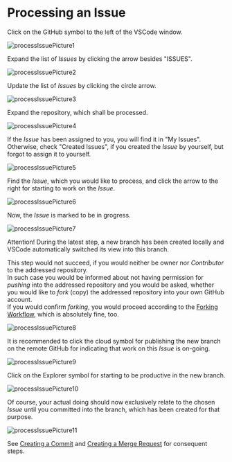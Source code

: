 # Processing an Issue

Click on the GitHub symbol to the left of the VSCode window.  

![processIssuePicture1](./pictures/processIssue_01.png)  

Expand the list of _Issues_ by clicking the arrow besides "ISSUES".  

![processIssuePicture2](./pictures/processIssue_02.png)  

Update the list of _Issues_ by clicking the circle arrow.  

![processIssuePicture3](./pictures/processIssue_03.png)  

Expand the repository, which shall be processed.  

![processIssuePicture4](./pictures/processIssue_04.png)  

If the _Issue_ has been assigned to you, you will find it in "My Issues".  
Otherwise, check "Created Issues", if you created the _Issue_ by yourself, but forgot to assign it to yourself.  

![processIssuePicture5](./pictures/processIssue_05.png)  

Find the _Issue_, which you would like to process, and click the arrow to the right for starting to work on the _Issue_. 

![processIssuePicture6](./pictures/processIssue_06.png)  

Now, the _Issue_ is marked to be in grogress.  

![processIssuePicture7](./pictures/processIssue_07.png)  

Attention! During the latest step, a new branch has been created locally and VSCode automatically switched its view into this branch.  

This step would not succeed, if you would neither be owner nor _Contributor_ to the addressed repository.  
In such case you would be informed about not having permission for _pushing_ into the addressed repository and you would be asked, whether you would like to _fork_ (copy) the addressed repository into your own GitHub account.  
If you would confirm _forking_, you would proceed according to the [Forking Workflow](../ForkingWorkflow/ForkingWorkflow.md), which is absolutely fine, too.  

![processIssuePicture8](./pictures/processIssue_08.png)  

It is recommended to click the cloud symbol for publishing the new branch on the remote GitHub for indicating that work on this _Issue_ is on-going.  

![processIssuePicture9](./pictures/processIssue_09.png)  

Click on the Explorer symbol for starting to be productive in the new branch.  

![processIssuePicture10](./pictures/processIssue_10.png)  

Of course, your actual doing should now exclusively relate to the chosen _Issue_ until you committed into the branch, which has been created for that purpose.  

![processIssuePicture11](./pictures/processIssue_11.png)  

See [Creating a Commit](../CreatingCommit/CreatingCommit.md) and [Creating a Merge Request](../CreatingMergeRequest/CreatingMergeRequest.md) for consequent steps.
